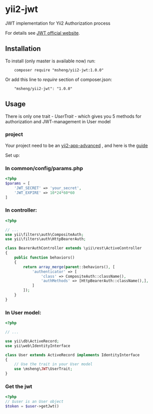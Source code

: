 # yii2-jwt

JWT implementation for Yii2 Authorization process

For details see [JWT official website](https://jwt.io/introduction/).

## Installation

To install (only master is available now) run:
```
    composer require "msheng/yii2-jwt:1.0.0"
```
Or add this line to *require* section of composer.json:
```
    "msheng/yii2-jwt": "1.0.0"
```

## Usage

There is only one trait - *UserTrait* - which gives you 5 methods for
authorization and JWT-management in User model

### project

Your project need to be an [yii2-app-advanced](https://github.com/yiisoft/yii2-app-advanced) , and here is the [guide](https://github.com/yiisoft/yii2-app-advanced/blob/master/docs/guide/start-installation.md)

Set up:

### In common/config/params.php

```PHP
<?php
$params = [
    'JWT_SECRET' => 'your_secret',
    'JWT_EXPIRE' => 10*24*60*60
]

```

### In controller:

```PHP
<?php

// ...
use yii\filters\auth\CompositeAuth;
use yii\filters\auth\HttpBearerAuth;

class BearerAuthController extends \yii\rest\ActiveController
{
    public function behaviors()
    {
        return array_merge(parent::behaviors(), [
            'authenticator' => [
                'class' => CompositeAuth::className(),
                'authMethods' => [HttpBearerAuth::className(),],
            ]
        ]);
    }
}
```

### In User model:

```PHP
<?php

// ...

use yii\db\ActiveRecord;
use yii\web\IdentityInterface

class User extends ActiveRecord implements IdentityInterface
{
    // Use the trait in your User model
    use \msheng\JWT\UserTrait;
}
```

### Get the jwt

```PHP
<?php
// $user is an User object
$token = $user->getJwt()
```


